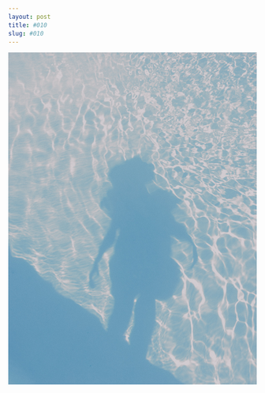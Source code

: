 ```yaml
---
layout: post
title: #010
slug: #010
---
```


<p class="description" style="text-align: justify;">
<img src="/assets/danilo-luna-snapshots-60.jpg" />
  <br>
  <br>
